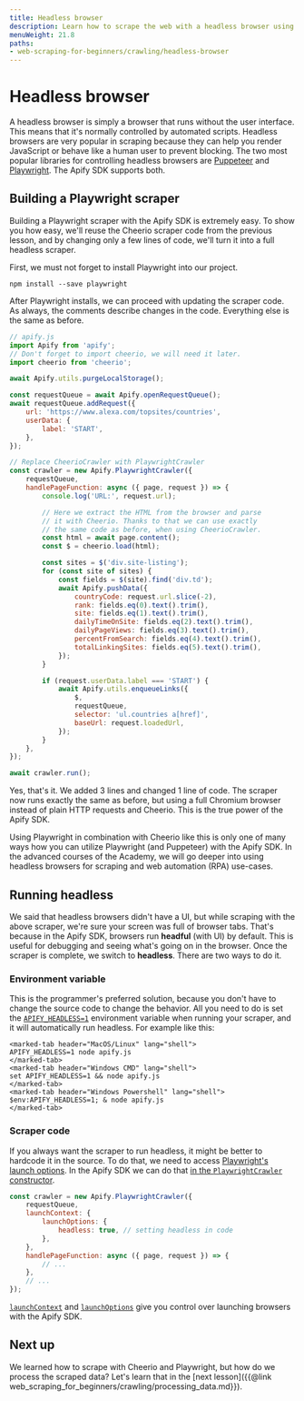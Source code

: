 ```yaml
---
title: Headless browser
description: Learn how to scrape the web with a headless browser using only a few lines of code. Chrome, Firefox, Safari, Edge - all are supported.
menuWeight: 21.8
paths:
- web-scraping-for-beginners/crawling/headless-browser
---
```


# [](#headless-browser) Headless browser

A headless browser is simply a browser that runs without the user interface. This means that it's normally controlled by automated scripts. Headless browsers are very popular in scraping because they can help you render JavaScript or behave like a human user to prevent blocking. The two most popular libraries for controlling headless browsers are [Puppeteer](https://pptr.dev/) and [Playwright](https://playwright.dev/). The Apify SDK supports both.

## [](#playwright-scraper) Building a Playwright scraper

Building a Playwright scraper with the Apify SDK is extremely easy. To show you how easy, we'll reuse the Cheerio scraper code from the previous lesson, and by changing only a few lines of code, we'll turn it into a full headless scraper.

First, we must not forget to install Playwright into our project.

```shell
npm install --save playwright
```

After Playwright installs, we can proceed with updating the scraper code. As always, the comments describe changes in the code. Everything else is the same as before.

```js
// apify.js
import Apify from 'apify';
// Don't forget to import cheerio, we will need it later.
import cheerio from 'cheerio';

await Apify.utils.purgeLocalStorage();

const requestQueue = await Apify.openRequestQueue();
await requestQueue.addRequest({
    url: 'https://www.alexa.com/topsites/countries',
    userData: {
        label: 'START',
    },
});

// Replace CheerioCrawler with PlaywrightCrawler
const crawler = new Apify.PlaywrightCrawler({
    requestQueue,
    handlePageFunction: async ({ page, request }) => {
        console.log('URL:', request.url);

        // Here we extract the HTML from the browser and parse
        // it with Cheerio. Thanks to that we can use exactly
        // the same code as before, when using CheerioCrawler.
        const html = await page.content();
        const $ = cheerio.load(html);

        const sites = $('div.site-listing');
        for (const site of sites) {
            const fields = $(site).find('div.td');
            await Apify.pushData({
                countryCode: request.url.slice(-2),
                rank: fields.eq(0).text().trim(),
                site: fields.eq(1).text().trim(),
                dailyTimeOnSite: fields.eq(2).text().trim(),
                dailyPageViews: fields.eq(3).text().trim(),
                percentFromSearch: fields.eq(4).text().trim(),
                totalLinkingSites: fields.eq(5).text().trim(),
            });
        }

        if (request.userData.label === 'START') {
            await Apify.utils.enqueueLinks({
                $,
                requestQueue,
                selector: 'ul.countries a[href]',
                baseUrl: request.loadedUrl,
            });
        }
    },
});

await crawler.run();
```

Yes, that's it. We added 3 lines and changed 1 line of code. The scraper now runs exactly the same as before, but using a full Chromium browser instead of plain HTTP requests and Cheerio. This is the true power of the Apify SDK.

Using Playwright in combination with Cheerio like this is only one of many ways how you can utilize Playwright (and Puppeteer) with the Apify SDK. In the advanced courses of the Academy, we will go deeper into using headless browsers for scraping and web automation (RPA) use-cases.

## [](#headless) Running headless

We said that headless browsers didn't have a UI, but while scraping with the above scraper, we're sure your screen was full of browser tabs. That's because in the Apify SDK, browsers run **headful** (with UI) by default. This is useful for debugging and seeing what's going on in the browser. Once the scraper is complete, we switch to **headless**. There are two ways to do it.

### [](#headless-env-var) Environment variable

This is the programmer's preferred solution, because you don't have to change the source code to change the behavior. All you need to do is set the [`APIFY_HEADLESS=1`](https://sdk.apify.com/docs/guides/environment-variables#apify_headless) environment variable when running your scraper, and it will automatically run headless. For example like this:

```marked-tabs
<marked-tab header="MacOS/Linux" lang="shell">
APIFY_HEADLESS=1 node apify.js
</marked-tab>
<marked-tab header="Windows CMD" lang="shell">
set APIFY_HEADLESS=1 && node apify.js
</marked-tab>
<marked-tab header="Windows Powershell" lang="shell">
$env:APIFY_HEADLESS=1; & node apify.js
</marked-tab>
```

### [](#headless-code) Scraper code

If you always want the scraper to run headless, it might be better to hardcode it in the source. To do that, we need to access [Playwright's launch options](https://playwright.dev/docs/api/class-browsertype#browser-type-launch-option-headless). In the Apify SDK we can do that [in the `PlaywrightCrawler` constructor](https://sdk.apify.com/docs/typedefs/playwright-crawler-options#launchcontext).

```js
const crawler = new Apify.PlaywrightCrawler({
    requestQueue,
    launchContext: {
        launchOptions: {
            headless: true, // setting headless in code
        },
    },
    handlePageFunction: async ({ page, request }) => {
        // ...
    },
    // ...
});
```

[`launchContext`](https://sdk.apify.com/docs/typedefs/playwright-launch-context) and [`launchOptions`](https://playwright.dev/docs/api/class-browsertype#browser-type-launch) give you control over launching browsers with the Apify SDK.

## [](#next) Next up

We learned how to scrape with Cheerio and Playwright, but how do we process the scraped data? Let's learn that in the [next lesson]({{@link web_scraping_for_beginners/crawling/processing_data.md}}).
